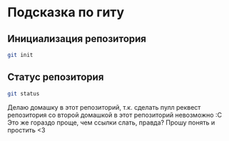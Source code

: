 # Подсказка по гиту

## Инициализация репозитория

```sh
git init
```

## Статус репозитория

```sh
git status
```

Делаю домашку в этот репозиторий, т.к. сделать пулл реквест репозитория со второй домашкой в этот репозиторий невозможно :С Это же гораздо проще, чем ссылки слать, правда? Прошу понять и простить <3